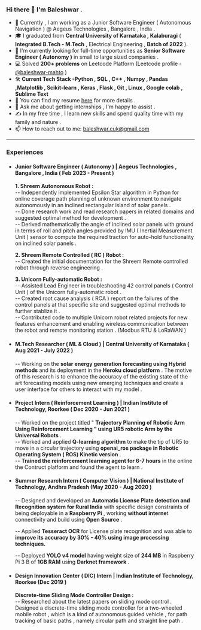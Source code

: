 ### Hi there 👋 I'm Baleshwar .

- 🥅 Currently , I am working as a Junior Software Engineer ( Autonomous Navigation ) @ Aegeus Technologies , Bangalore , India .
- 🎓 I graduated from **Central University of Karnataka , Kalaburagi** ( **Integrated B.Tech - M.Tech** , Electrical Engineering , **Batch of 2022** ).
- 🔭 I'm currently looking for full-time opportunities as **Senior Software Engineer ( Autonomy )** in small to large sized companies .
- 💻 Solved **200+ problems** on Leetcode Platform (Leetcode profile - [@baleshwar-mahto](https://leetcode.com/baleshwar-mahto/ ) )
- 🛠 **Current Tech Stack -Python , SQL , C++ , Numpy , Pandas ,Matplotlib , Scikit-learn , Keras , Flask ,  Git , Linux , Google colab , Sublime Text**
- 📄 You can find my resume [here](https://drive.google.com/file/d/1EF4WVgQE2PnseDHb0t77XyKf6zeWeb67/view?usp=share_link ) for more details .
- 💬 Ask me about getting internships , I'm happy to assist .
- ✍️ In my free time , I learn new skills and spend quality time with my family and nature .
- 📫 How to reach out to me: baleshwar.cuk@gmail.com


---
### Experiences
- #### Junior Software Engineer ( Autonomy ) | Aegeus Technologies , Bangalore , India ( Feb 2023 - Present ) <br>
  **1. Shreem Autonomous Robot :**<br>
-- Independently implemented Epsilon Star algorithm in Python for online coverage path planning of unknown environment to navigate autonomously in an inclined rectangular island of solar panels . <br>
-- Done research work and read research papers in related domains and suggested optimal method for development . <br>
-- Derived mathematically the angle of inclined solar panels with ground in terms of roll and pitch angles provided by IMU ( Inertial Measurement Unit ) sensor to compute the required traction for auto-hold functionality on inclined solar panels . <br>

  **2. Shreem Remote Controlled ( RC ) Robot :**<br>
-- Created the initial documentation for the Shreem Remote controlled robot through reverse engineering .<br>

  **3. Unicorn Fully-automatic Robot :**<br>
-- Assisted Lead Engineer in troubleshooting 42 control panels ( Control Unit ) of the Unicorn fully-automatic robot .<br>
-- Created root cause analysis ( RCA ) report on the failures of the control panels at that specific site and suggested optimal methods to further stablize it .<br>
-- Contributed code to multiple Unicorn robot related projects for new features enhancement and enabling wireless communication between the robot and remote monitoring station . (Modbus RTU & LoRaWAN ) 

- #### M.Tech Researcher ( ML & Cloud ) | Central University of Karnataka ( Aug 2021 - July 2022 ) <br>
    -- Working on the **solar energy generation forecasting using Hybrid methods** and its deployment in the **Heroku cloud platform** . The motive of this research is to enhance the accuracy of the existing state of the art forecasting models using new emerging techniques and create a user interface for others to interact with my model .
    
- #### Project Intern ( Reinforcement Learning ) | Indian Institute of Technology, Roorkee ( Dec 2020 - Jun 2021 ) <br>
    -- Worked on the project titled " **Trajectory Planning of Robotic Arm Using Reinforcement Learning " using UR5 robotic Arm by the Universal Robots** .<br>
    -- Worked and applied **Q-learning algorithm** to make the tip of UR5 to move in a circular trajectory using **openai_ros package in Robotic Operating System ( ROS) Kinetic version** .<br>
    -- **Trained the reinforcement learning agent for 6-7 hours** in the online the Contruct platform and found the agent to learn .<br>

- #### Summer Research Intern ( Computer Vision ) | National Institute of Technology, Andhra Pradesh (May 2020 - Aug 2020 ) <br>
    -- Designed and developed an **Automatic License Plate detection and Recognition system for Rural India** with specific design constraints of being deployable in a **Raspberry Pi** , working **without interne**t connectivity and build using **Open Source** . <br>

    -- Applied **Tesseract OCR** for License plate recognition and was able to **improve its accuracy by 30% - 40% using image processing techniques.** <br>

    -- Deployed **YOLO v4 model** having weight size of **244 MB** in Raspberry Pi 3 B of **1GB RAM** using **Darknet framework** . <br>
- #### Design Innovation Center ( DIC) Intern | Indian Institute of Technology, Roorkee (Dec 2019 ) <br> 
    **Discrete-time Sliding Mode Controller Design :**<br>
    -- Researched about the latest papers on sliding mode control . Designed a discrete-time sliding mode controller for a two-wheeled mobile robot , which is a kind of autonomous guided vehicle , for path tracking of basic paths , namely circular path and straight line path .
